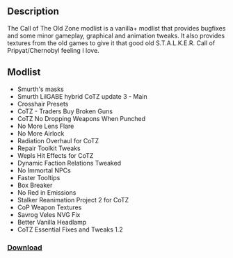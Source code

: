 

## Description

The Call of The Old Zone modlist is a vanilla+ modlist that provides bugfixes and some minor gameplay, graphical and animation tweaks. It also provides textures from the old games to give it that good old S.T.A.L.K.E.R. Call of Pripyat/Chernobyl feeling I love.

## Modlist
- Smurth's masks
- Smurth LilGABE hybrid CoTZ update 3 - Main
- Crosshair Presets
- CoTZ - Traders Buy Broken Guns
- CoTZ No Dropping Weapons When Punched
- No More Lens Flare
- No More Airlock
- Radiation Overhaul for CoTZ
- Repair Toolkit Tweaks
- Wepls Hit Effects for CoTZ
- Dynamic Faction Relations Tweaked
- No Immortal NPCs
- Faster Tooltips
- Box Breaker
- No Red in Emissions
- Stalker Reanimation Project 2 for CoTZ
- CoP Weapon Textures
- Savrog Veles NVG Fix
- Better Vanilla Headlamp
- CoTZ Essential Fixes and Tweaks 1.2

### [Download](https://github.com/Biblioklept/call-of-the-old-zone/archive/refs/heads/main.zip)
